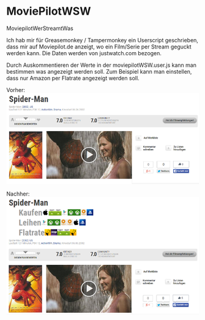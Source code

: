 # MoviePilotWSW
MoviepilotWerStreamtWas

Ich hab mir für Greasemonkey / Tampermonkey ein Userscript geschrieben, dass mir auf Moviepilot.de anzeigt, wo ein Film/Serie per Stream geguckt werden kann.
Die Daten werden von justwatch.com bezogen.

Durch Auskommentieren der Werte in der moviepilotWSW.user.js kann man bestimmen was angezeigt werden soll. Zum Beispiel kann man einstellen, dass nur Amazon per Flatrate angezeigt werden soll.

Vorher:
![Vorher](https://github.com/Foso/foso.github.io/blob/master/img/portfolio/MoviePilotWSWvorher.png)

Nachher:
![Nachher](https://github.com/Foso/foso.github.io/blob/master/img/portfolio/MoviePilotWSWnachher.png)



